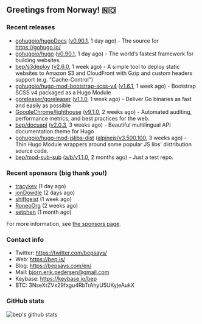 ## Greetings from Norway! 🇳🇴

### Recent releases
- [gohugoio/hugoDocs](https://github.com/gohugoio/hugoDocs) ([v0.90.1](https://github.com/gohugoio/hugoDocs/releases/tag/v0.90.1), 1 day ago) - The source for https://gohugo.io/
- [gohugoio/hugo](https://github.com/gohugoio/hugo) ([v0.90.1](https://github.com/gohugoio/hugo/releases/tag/v0.90.1), 1 day ago) - The world’s fastest framework for building websites.
- [bep/s3deploy](https://github.com/bep/s3deploy) ([v2.6.0](https://github.com/bep/s3deploy/releases/tag/v2.6.0), 1 week ago) - A simple tool to deploy static websites to Amazon S3 and CloudFront with Gzip and custom headers support (e.g. &#34;Cache-Control&#34;)
- [gohugoio/hugo-mod-bootstrap-scss-v4](https://github.com/gohugoio/hugo-mod-bootstrap-scss-v4) ([v1.6.1](https://github.com/gohugoio/hugo-mod-bootstrap-scss-v4/releases/tag/v1.6.1), 1 week ago) - Bootstrap SCSS v4 packaged as a Hugo Module
- [goreleaser/goreleaser](https://github.com/goreleaser/goreleaser) ([v1.1.0](https://github.com/goreleaser/goreleaser/releases/tag/v1.1.0), 1 week ago) - Deliver Go binaries as fast and easily as possible
- [GoogleChrome/lighthouse](https://github.com/GoogleChrome/lighthouse) ([v9.1.0](https://github.com/GoogleChrome/lighthouse/releases/tag/v9.1.0), 2 weeks ago) - Automated auditing, performance metrics, and best practices for the web.
- [bep/docuapi](https://github.com/bep/docuapi) ([v2.0.3](https://github.com/bep/docuapi/releases/tag/v2.0.3), 3 weeks ago) - Beautiful multilingual API documentation theme for Hugo
- [gohugoio/hugo-mod-jslibs-dist](https://github.com/gohugoio/hugo-mod-jslibs-dist) ([alpinejs/v3.500.100](https://github.com/gohugoio/hugo-mod-jslibs-dist/releases/tag/alpinejs%2Fv3.500.100), 3 weeks ago) - Thin Hugo Module wrappers around some popular JS libs&#39; distribution source code.
- [bep/mod-sub-sub](https://github.com/bep/mod-sub-sub) ([a/b/v1.1.0](https://github.com/bep/mod-sub-sub/releases/tag/a%2Fb%2Fv1.1.0), 2 months ago) - Just a test repo.


### Recent sponsors (big thank you!)

- [tracykev](https://github.com/tracykev) (1 day ago)
- [jonDowdle](https://github.com/jonDowdle) (2 days ago)
- [shiftgeist](https://github.com/shiftgeist) (1 week ago)
- [RoneoOrg](https://github.com/RoneoOrg) (2 weeks ago)
- [setphen](https://github.com/setphen) (1 month ago)

For more information, see [the sponsors page](https://github.com/sponsors/bep/).

### Contact info
- Twitter: https://twitter.com/bepsays/
- Web: https://bep.is/
- Blog: https://bepsays.com/en/
- Mail: bjorn.erik.pedersen@gmail.com
- Keybase: https://keybase.io/bep
- BTC: 3NseXrZVx29fxgu4RbTrAhyU5UKyjeAukX


### GitHub stats
![bep's github stats](https://github-readme-stats.vercel.app/api?username=bep&count_private=true&hide_title=true)

